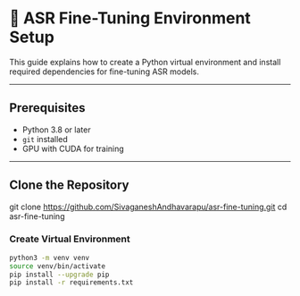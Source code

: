 # 🧪 ASR Fine-Tuning Environment Setup

This guide explains how to create a Python virtual environment and install required dependencies for fine-tuning ASR models.

---

##  Prerequisites

- Python 3.8 or later
- `git` installed
- GPU with CUDA for training

---

## Clone the Repository

git clone https://github.com/SivaganeshAndhavarapu/asr-fine-tuning.git
cd asr-fine-tuning

### Create Virtual Environment

```bash
python3 -m venv venv
source venv/bin/activate
pip install --upgrade pip
pip install -r requirements.txt

